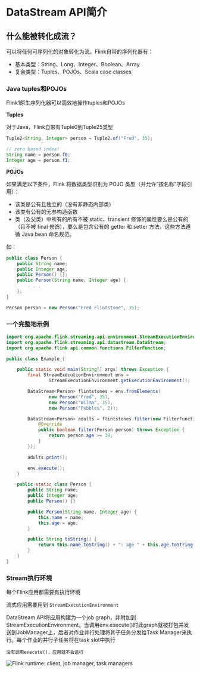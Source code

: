 # DataStream API简介

## 什么能被转化成流？

可以将任何可序列化的对象转化为流。Flink自带的序列化器有：

* 基本类型：String、Long、Integer、Boolean、Array
* 复合类型：Tuples、POJOs、Scala case classes

### Java tuples和POJOs

Flink1原生序列化器可以高效地操作tuples和POJOs

**Tuples**

对于Java，Flink自带有Tuple0到Tuple25类型

```java
Tuple2<String, Integer> person = Tuple2.of("Fred", 35);

// zero based index!  
String name = person.f0;
Integer age = person.f1;
```

**POJOs**

如果满足以下条件，Flink 将数据类型识别为 POJO 类型（并允许“按名称”字段引用）：

- 该类是公有且独立的（没有非静态内部类）
- 该类有公有的无参构造函数
- 类（及父类）中所有的所有不被 static、transient 修饰的属性要么是公有的（且不被 final 修饰），要么是包含公有的 getter 和 setter 方法，这些方法遵循 Java bean 命名规范。

如：

```java
public class Person {
    public String name;  
    public Integer age;  
    public Person() {};  
    public Person(String name, Integer age) {  
        . . .
    };  
}  

Person person = new Person("Fred Flintstone", 35);
```

### 一个完整地示例

```java
import org.apache.flink.streaming.api.environment.StreamExecutionEnvironment;
import org.apache.flink.streaming.api.datastream.DataStream;
import org.apache.flink.api.common.functions.FilterFunction;

public class Example {

    public static void main(String[] args) throws Exception {
        final StreamExecutionEnvironment env =
                StreamExecutionEnvironment.getExecutionEnvironment();

        DataStream<Person> flintstones = env.fromElements(
                new Person("Fred", 35),
                new Person("Wilma", 35),
                new Person("Pebbles", 2));

        DataStream<Person> adults = flintstones.filter(new FilterFunction<Person>() {
            @Override
            public boolean filter(Person person) throws Exception {
                return person.age >= 18;
            }
        });

        adults.print();

        env.execute();
    }

    public static class Person {
        public String name;
        public Integer age;
        public Person() {}

        public Person(String name, Integer age) {
            this.name = name;
            this.age = age;
        }

        public String toString() {
            return this.name.toString() + ": age " + this.age.toString();
        }
    }
}
```

### Stream执行环境

每个Flink应用都需要有执行环境

流式应用需要用到 `StreamExecutionEnvironment`

DataStream API将应用构建为一个job graph，并附加到StreamExecutionEnvironment。当调用env.execute()时此graph就被打包并发送到JobManager上，后者对作业并行处理将其子任务分发给Task Manager来执行。每个作业的并行子任务将在task slot中执行

`没有调用execute()，应用就不会运行`

![Flink runtime: client, job manager, task managers](../../../../做好一件事/docs/images/distributed-runtime.svg)